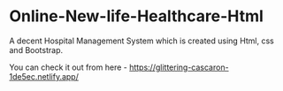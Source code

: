 # Online-New-life-Healthcare-Html
A decent Hospital Management System which is created using Html, css and Bootstrap.

You can check it out from here - https://glittering-cascaron-1de5ec.netlify.app/

